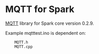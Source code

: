 MQTT for Spark
============

<a href="http://mqtt.org/" target=_blank>MQTT</a> library for Spark core version 0.2.9.

Example mqtttest.ino is dependent on:

        MQTT.h
        MQTT.cpp
